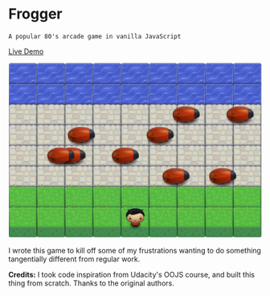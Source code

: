 # Frogger

```
A popular 80's arcade game in vanilla JavaScript
```

[Live Demo](https://geraldchecka.github.io/frogger/)

![Frogger Screenshot](https://raw.githubusercontent.com/geraldchecka/frogger/master/images/frogger.png)

I wrote this game to kill off some of my frustrations wanting to do something tangentially different from regular work.


**Credits:** I took code inspiration from Udacity's OOJS course, and built this thing from scratch. Thanks to the original authors.
